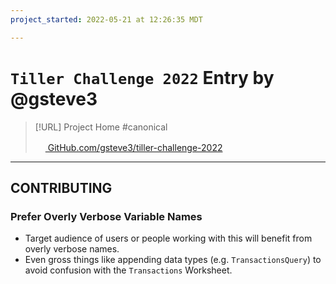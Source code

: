 ```yaml
---
project_started: 2022-05-21 at 12:26:35 MDT

---
```


# `Tiller Challenge 2022` Entry by @gsteve3

> [!URL] Project Home #canonical
>
> [<img src="https://github.com/favicon.ico" width="16" height="16"> GitHub.com/gsteve3/tiller-challenge-2022](https://github.com/gsteve3/tiller-challenge-2022)
>

---

## CONTRIBUTING

### Prefer Overly Verbose Variable Names
- Target audience of users or people working with this will benefit from overly verbose names.
- Even gross things like appending data types (e.g. `TransactionsQuery`) to avoid confusion with the `Transactions` Worksheet.

